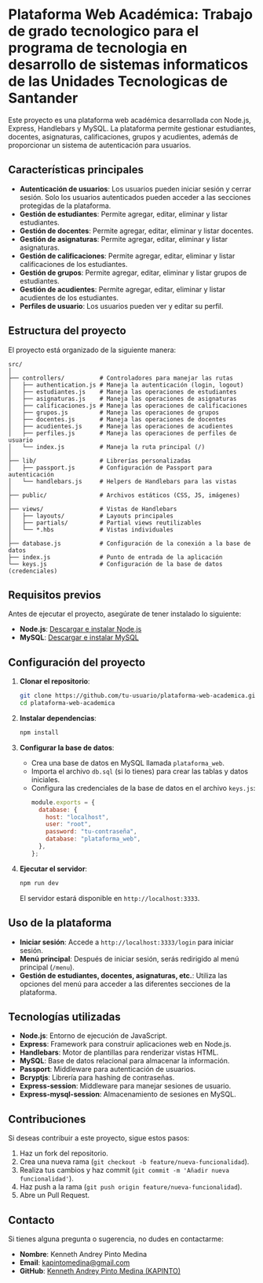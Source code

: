 # Plataforma Web Académica: Trabajo de grado tecnologico para el programa de tecnologia en desarrollo de sistemas informaticos de las Unidades Tecnologicas de Santander

Este proyecto es una plataforma web académica desarrollada con Node.js, Express, Handlebars y MySQL. La plataforma permite gestionar estudiantes, docentes, asignaturas, calificaciones, grupos y acudientes, además de proporcionar un sistema de autenticación para usuarios.

## Características principales

- **Autenticación de usuarios**: Los usuarios pueden iniciar sesión y cerrar sesión. Solo los usuarios autenticados pueden acceder a las secciones protegidas de la plataforma.
- **Gestión de estudiantes**: Permite agregar, editar, eliminar y listar estudiantes.
- **Gestión de docentes**: Permite agregar, editar, eliminar y listar docentes.
- **Gestión de asignaturas**: Permite agregar, editar, eliminar y listar asignaturas.
- **Gestión de calificaciones**: Permite agregar, editar, eliminar y listar calificaciones de los estudiantes.
- **Gestión de grupos**: Permite agregar, editar, eliminar y listar grupos de estudiantes.
- **Gestión de acudientes**: Permite agregar, editar, eliminar y listar acudientes de los estudiantes.
- **Perfiles de usuario**: Los usuarios pueden ver y editar su perfil.

## Estructura del proyecto

El proyecto está organizado de la siguiente manera:

```plaintext
src/
│
├── controllers/          # Controladores para manejar las rutas
│   ├── authentication.js # Maneja la autenticación (login, logout)
│   ├── estudiantes.js    # Maneja las operaciones de estudiantes
│   ├── asignaturas.js    # Maneja las operaciones de asignaturas
│   ├── calificaciones.js # Maneja las operaciones de calificaciones
│   ├── grupos.js         # Maneja las operaciones de grupos
│   ├── docentes.js       # Maneja las operaciones de docentes
│   ├── acudientes.js     # Maneja las operaciones de acudientes
│   ├── perfiles.js       # Maneja las operaciones de perfiles de usuario
│   └── index.js          # Maneja la ruta principal (/)
│
├── lib/                  # Librerías personalizadas
│   ├── passport.js       # Configuración de Passport para autenticación
│   └── handlebars.js     # Helpers de Handlebars para las vistas
│
├── public/               # Archivos estáticos (CSS, JS, imágenes)
│
├── views/                # Vistas de Handlebars
│   ├── layouts/          # Layouts principales
│   ├── partials/         # Partial views reutilizables
│   └── *.hbs             # Vistas individuales
│
├── database.js           # Configuración de la conexión a la base de datos
├── index.js              # Punto de entrada de la aplicación
└── keys.js               # Configuración de la base de datos (credenciales)
```

## Requisitos previos

Antes de ejecutar el proyecto, asegúrate de tener instalado lo siguiente:

- **Node.js**: [Descargar e instalar Node.js](https://nodejs.org/)
- **MySQL**: [Descargar e instalar MySQL](https://dev.mysql.com/downloads/installer/)

## Configuración del proyecto

1. **Clonar el repositorio**:
   ```bash
   git clone https://github.com/tu-usuario/plataforma-web-academica.git
   cd plataforma-web-academica
   ```

2. **Instalar dependencias**:
   ```bash
   npm install
   ```

3. **Configurar la base de datos**:
   - Crea una base de datos en MySQL llamada `plataforma_web`.
   - Importa el archivo `db.sql` (si lo tienes) para crear las tablas y datos iniciales.
   - Configura las credenciales de la base de datos en el archivo `keys.js`:
     ```javascript
     module.exports = {
       database: {
         host: "localhost",
         user: "root",
         password: "tu-contraseña",
         database: "plataforma_web",
       },
     };
     ```

4. **Ejecutar el servidor**:
   ```bash
   npm run dev
   ```

   El servidor estará disponible en `http://localhost:3333`.

## Uso de la plataforma

- **Iniciar sesión**: Accede a `http://localhost:3333/login` para iniciar sesión.
- **Menú principal**: Después de iniciar sesión, serás redirigido al menú principal (`/menu`).
- **Gestión de estudiantes, docentes, asignaturas, etc.**: Utiliza las opciones del menú para acceder a las diferentes secciones de la plataforma.

## Tecnologías utilizadas

- **Node.js**: Entorno de ejecución de JavaScript.
- **Express**: Framework para construir aplicaciones web en Node.js.
- **Handlebars**: Motor de plantillas para renderizar vistas HTML.
- **MySQL**: Base de datos relacional para almacenar la información.
- **Passport**: Middleware para autenticación de usuarios.
- **Bcryptjs**: Librería para hashing de contraseñas.
- **Express-session**: Middleware para manejar sesiones de usuario.
- **Express-mysql-session**: Almacenamiento de sesiones en MySQL.

## Contribuciones

Si deseas contribuir a este proyecto, sigue estos pasos:

1. Haz un fork del repositorio.
2. Crea una nueva rama (`git checkout -b feature/nueva-funcionalidad`).
3. Realiza tus cambios y haz commit (`git commit -m 'Añadir nueva funcionalidad'`).
4. Haz push a la rama (`git push origin feature/nueva-funcionalidad`).
5. Abre un Pull Request.

## Contacto

Si tienes alguna pregunta o sugerencia, no dudes en contactarme:

- **Nombre**: Kenneth Andrey Pinto Medina
- **Email**: kapintomedina@gmail.com
- **GitHub**: [Kenneth Andrey Pinto Medina (KAPINTO)](https://github.com/KAPINTOM)

